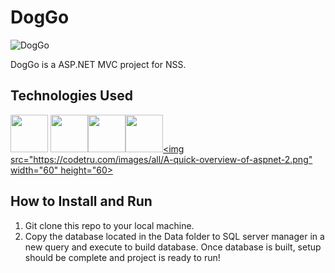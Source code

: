 # DogGo

![DogGo](https://user-images.githubusercontent.com/106875994/230247150-969d2e61-f44d-4556-b8f5-8b6044bc84bf.png)

DogGo is a ASP.NET MVC project for NSS.

## Technologies Used


[<img src="https://user-images.githubusercontent.com/106875994/224575102-80fa8326-c6de-4297-8309-aab0c495c9c8.png" width="60" height="60">](https://developer.mozilla.org/en-US/docs/Web/JavaScript) [<img src="https://user-images.githubusercontent.com/106875994/224575292-710f917a-623b-4b6f-80c8-21280b0538b0.png" width="60" height="60">](https://developer.mozilla.org/en-US/docs/Web/CSS)[<img src="https://upload.wikimedia.org/wikipedia/commons/thumb/b/b2/Bootstrap_logo.svg/1200px-Bootstrap_logo.svg.png" width="60" height="60">](https://getbootstrap.com/)[<img src="https://logodix.com/logo/1982164.png" width="60" height="60">](https://learn.microsoft.com/en-us/sql/t-sql/language-reference?view=sql-server-ver16)[<img src="https://codetru.com/images/all/A-quick-overview-of-aspnet-2.png" width="60" height="60>](https://dotnet.microsoft.com/en-us/apps/aspnet/mvc)


## How to Install and Run

1. Git clone this repo to your local machine.
2. Copy the database located in the Data folder to SQL server manager in a new query and execute to build database. Once database is built, setup should be complete and project is ready to run!

